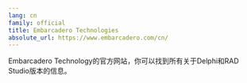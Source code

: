 ```yaml
---
lang: cn
family: official
title: Embarcadero Technologies
absolute_url: https://www.embarcadero.com/cn/
---
```

Embarcadero Technology的官方网站，你可以找到所有关于Delphi和RAD Studio版本的信息。